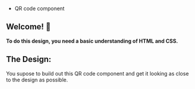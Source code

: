 - QR code component

## Welcome! 👋

**To do this design, you need a basic understanding of HTML and CSS.**

## The Design:

You supose to build out this QR code component and get it looking as close to the design as possible.
